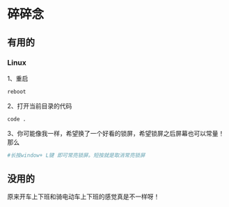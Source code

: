 # 碎碎念
## 有用的
### Linux
1、重启
```r
reboot
```
2、打开当前目录的代码
```r
code .
```
3、你可能像我一样，希望换了一个好看的锁屏，希望锁屏之后屏幕也可以常量！那么
```ruby
#长按window+ L键 即可常亮锁屏。短按就是取消常亮锁屏
```
## 没用的
原来开车上下班和骑电动车上下班的感觉真是不一样呀！